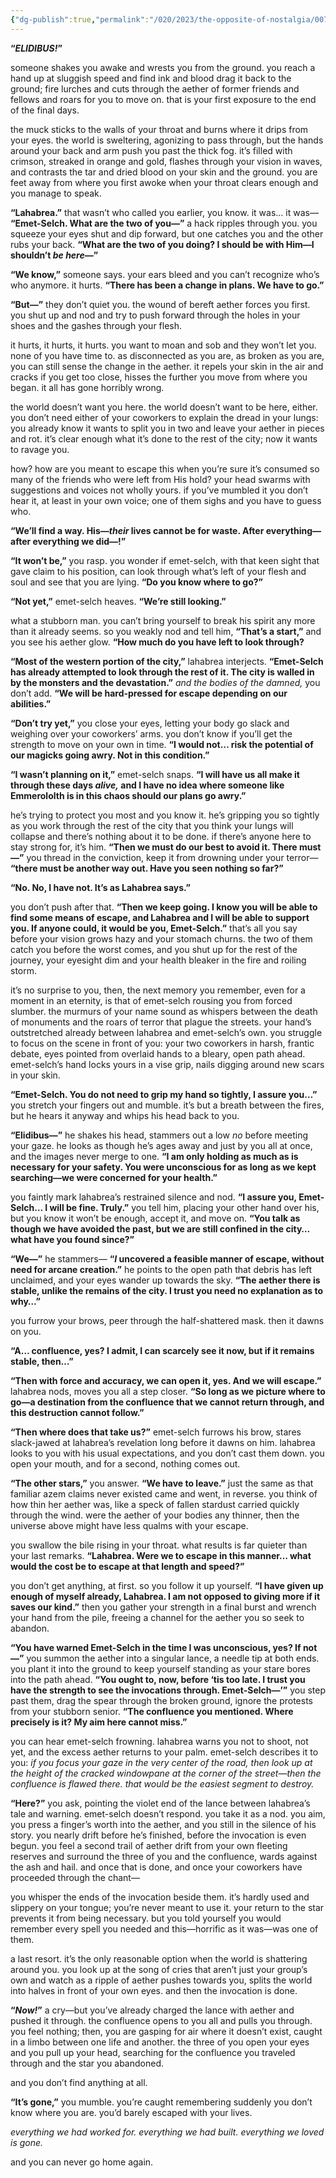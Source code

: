 ```yaml
---
{"dg-publish":true,"permalink":"/020/2023/the-opposite-of-nostalgia/007/","title":"007. the unbroken and the crack in the sundering.","noteIcon":"1","created":"2024-09-26T13:45:04.188-07:00","updated":"2024-09-26T15:43:20.124-07:00"}
---
```


**“*ELIDIBUS!*”**

someone shakes you awake and wrests you from the ground. you reach a hand up at sluggish speed and find ink and blood drag it back to the ground; fire lurches and cuts through the aether of former friends and fellows and roars for you to move on. that is your first exposure to the end of the final days.

the muck sticks to the walls of your throat and burns where it drips from your eyes. the world is sweltering, agonizing to pass through, but the hands around your back and arm push you past the thick fog. it’s filled with crimson, streaked in orange and gold, flashes through your vision in waves, and contrasts the tar and dried blood on your skin and the ground. you are feet away from where you first awoke when your throat clears enough and you manage to speak.

**“Lahabrea.”** that wasn’t who called you earlier, you know. it was… it was— **“Emet-Selch. What are the two of you—”** a hack ripples through you. you squeeze your eyes shut and dip forward, but one catches you and the other rubs your back. **“What are the two of you doing? I should be with Him—I shouldn’t *be here—*”**

**“We know,”** someone says. your ears bleed and you can’t recognize who’s who anymore. it hurts. **“There has been a change in plans. We have to go.”**

**“But—”** they don’t quiet you. the wound of bereft aether forces you first. you shut up and nod and try to push forward through the holes in your shoes and the gashes through your flesh.

it hurts, it hurts, it hurts. you want to moan and sob and they won’t let you. none of you have time to. as disconnected as you are, as broken as you are, you can still sense the change in the aether. it repels your skin in the air and cracks if you get too close, hisses the further you move from where you began. it all has gone horribly wrong.

the world doesn’t want you here. the world doesn’t want to be here, either. you don’t need either of your coworkers to explain the dread in your lungs: you already know it wants to split you in two and leave your aether in pieces and rot. it’s clear enough what it’s done to the rest of the city; now it wants to ravage you.

how? how are you meant to escape this when you’re sure it’s consumed so many of the friends who were left from His hold? your head swarms with suggestions and voices not wholly yours. if you’ve mumbled it you don’t hear it, at least in your own voice; one of them sighs and you have to guess who.

**“We’ll find a way. His—*their* lives cannot be for waste. After everything—after everything we did—!”**

**“It won’t be,”** you rasp. you wonder if emet-selch, with that keen sight that gave claim to his position, can look through what’s left of your flesh and soul and see that you are lying. **“Do you know where to go?”**

**“Not yet,”** emet-selch heaves. **“We’re still looking.”**

what a stubborn man. you can’t bring yourself to break his spirit any more than it already seems. so you weakly nod and tell him, **“That’s a start,”** and you see his aether glow. **“How much do you have left to look through?**

**“Most of the western portion of the city,”** lahabrea interjects. **“Emet-Selch has already attempted to look through the rest of it. The city is walled in by the monsters and the devastation.”** *and the bodies of the damned,* you don’t add. **“We will be hard-pressed for escape depending on our abilities.”**

**“Don’t try yet,”** you close your eyes, letting your body go slack and weighing over your coworkers’ arms. you don’t know if you’ll get the strength to move on your own in time. **“I would not… risk the potential of our magicks going awry. Not in this condition.”**

**“I wasn’t planning on it,”** emet-selch snaps. **“I will have us all make it through these days *alive,* and I have no idea where someone like Emmerololth is in this chaos should our plans go awry.”**

he’s trying to protect you most and you know it. he’s gripping you so tightly as you work through the rest of the city that you think your lungs will collapse and there’s nothing about it to be done. if there’s anyone here to stay strong for, it’s him. **“Then we must do our best to avoid it. There must—”** you thread in the conviction, keep it from drowning under your terror— **“there must be another way out. Have you seen nothing so far?”**

**“No. No, I have not. It’s as Lahabrea says.”**

you don’t push after that. **“Then we keep going. I know you will be able to find some means of escape, and Lahabrea and I will be able to support you. If anyone could, it would be you, Emet-Selch.”** that’s all you say before your vision grows hazy and your stomach churns. the two of them catch you before the worst comes, and you shut up for the rest of the journey, your eyesight dim and your health bleaker in the fire and roiling storm.

it’s no surprise to you, then, the next memory you remember, even for a moment in an eternity, is that of emet-selch rousing you from forced slumber. the murmurs of your name sound as whispers between the death of monuments and the roars of terror that plague the streets. your hand’s outstretched already between lahabrea and emet-selch’s own. you struggle to focus on the scene in front of you: your two coworkers in harsh, frantic debate, eyes pointed from overlaid hands to a bleary, open path ahead. emet-selch’s hand locks yours in a vise grip, nails digging around new scars in your skin.

**“Emet-Selch. You do not need to grip my hand so tightly, I assure you…”** you stretch your fingers out and mumble. it’s but a breath between the fires, but he hears it anyway and whips his head back to you.

**“Elidibus—”** he shakes his head, stammers out a low *no* before meeting your gaze. he looks as though he’s ages away and just by you all at once, and the images never merge to one. **“I am only holding as much as is necessary for your safety. You were unconscious for as long as we kept searching—we were concerned for your health.”**

you faintly mark lahabrea’s restrained silence and nod. **“I assure you, Emet-Selch… I will be fine. Truly.”** you tell him, placing your other hand over his, but you know it won’t be enough, accept it, and move on. **“You talk as though we have avoided the past, but we are still confined in the city… what have you found since?”**

**“We—”** he stammers— **“*I* uncovered a feasible manner of escape, without need for arcane creation.”** he points to the open path that debris has left unclaimed, and your eyes wander up towards the sky. **“The aether there is stable, unlike the remains of the city. I trust you need no explanation as to why…”**

you furrow your brows, peer through the half-shattered mask. then it dawns on you.

**“A… confluence, yes? I admit, I can scarcely see it now, but if it remains stable, then…”**

**“Then with force and accuracy, we can open it, yes. And we will escape.”** lahabrea nods, moves you all a step closer. **“So long as we picture where to go—a destination from the confluence that we cannot return through, and this destruction cannot follow.”**

**“Then where does that take us?”** emet-selch furrows his brow, stares slack-jawed at lahabrea’s revelation long before it dawns on him. lahabrea looks to you with his usual expectations, and you don’t cast them down. you open your mouth, and for a second, nothing comes out.

**“The other stars,”** you answer. **“We have to leave.”** just the same as that familiar azem claims never existed came and went, in reverse. you think of how thin her aether was, like a speck of fallen stardust carried quickly through the wind. were the aether of your bodies any thinner, then the universe above might have less qualms with your escape.

you swallow the bile rising in your throat. what results is far quieter than your last remarks. **“Lahabrea. Were we to escape in this manner… what would the cost be to escape at that length and speed?”**

you don’t get anything, at first. so you follow it up yourself. **“I have given up enough of myself already, Lahabrea. I am not opposed to giving more if it saves our kind.”** then you gather your strength in a final burst and wrench your hand from the pile, freeing a channel for the aether you so seek to abandon.

**“You have warned Emet-Selch in the time I was unconscious, yes? If not—”** you summon the aether into a singular lance, a needle tip at both ends. you plant it into the ground to keep yourself standing as your stare bores into the path ahead. **“You ought to, now, before ‘tis too late. I trust you have the strength to see the invocations through. Emet-Selch—’”** you step past them, drag the spear through the broken ground, ignore the protests from your stubborn senior. **“The confluence you mentioned. Where precisely is it? My aim here cannot miss.”**

you can hear emet-selch frowning. lahabrea warns you not to shoot, not yet, and the excess aether returns to your palm. emet-selch describes it to you: *if you focus your gaze in the very center of the road, then look up at the height of the cracked windowpane at the corner of the street—then the confluence is flawed there. that would be the easiest segment to destroy.*

**“Here?”** you ask, pointing the violet end of the lance between lahabrea’s tale and warning. emet-selch doesn’t respond. you take it as a nod. you aim, you press a finger’s worth into the aether, and you still in the silence of his story. you nearly drift before he’s finished, before the invocation is even begun. you feel a second trail of aether drift from your own fleeting reserves and surround the three of you and the confluence, wards against the ash and hail. and once that is done, and once your coworkers have proceeded through the chant—

you whisper the ends of the invocation beside them. it’s hardly used and slippery on your tongue; you’re never meant to use it. your return to the star prevents it from being necessary. but you told yourself you would remember every spell you needed and this—horrific as it was—was one of them.

a last resort. it’s the only reasonable option when the world is shattering around you. you look up at the song of cries that aren’t just your group’s own and watch as a ripple of aether pushes towards you, splits the world into halves in front of your own eyes. and then the invocation is done.

**“*Now!*”** a cry—but you’ve already charged the lance with aether and pushed it through. the confluence opens to you all and pulls you through. you feel nothing; then, you are gasping for air where it doesn’t exist, caught in a limbo between one life and another. the three of you open your eyes and you pull up your head, searching for the confluence you traveled through and the star you abandoned.

and you don’t find anything at all.

**“It’s gone,”** you mumble. you’re caught remembering suddenly you don’t know where you are. you’d barely escaped with your lives.

*everything we had worked for. everything we had built. everything we loved is gone.*

and you can never go home again.